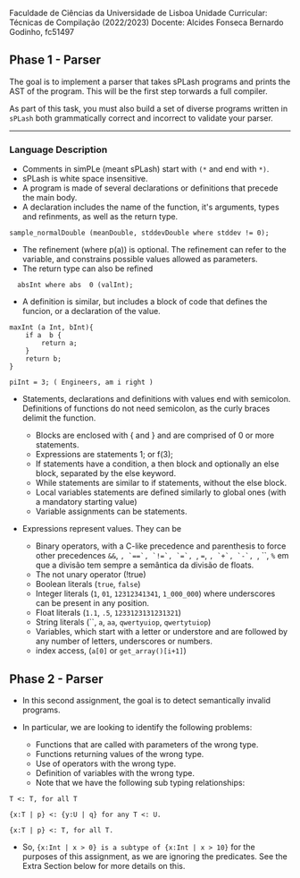 Faculdade de Ciências da Universidade de Lisboa
Unidade Curricular: Técnicas de Compilação (2022/2023)
Docente: Alcides Fonseca
Bernardo Godinho, fc51497


## Phase 1 - Parser

The goal is to implement a parser that takes sPLash programs and prints the AST of the program. This will be the first step torwards a full compiler.

As part of this task, you must also build a set of diverse programs written in `sPLash` both grammatically correct and incorrect to validate your parser.

----
### Language Description

- Comments in simPLe (meant sPLash) start with `(*` and end with `*)`.
- sPLash is white space insensitive.
- A program is made of several declarations or definitions that precede the main body.
- A declaration includes the name of the function, it's arguments, types and refinments, as well as the return type.

```sPLash
sample_normalDouble (meanDouble, stddevDouble where stddev != 0);
```
- The refinement (where p(a)) is optional. The refinement can refer to the variable, and constrains possible values allowed as parameters.
- The return type can also be refined

```sPLash
  absInt where abs  0 (valInt);  
```

- A definition is similar, but includes a block of code that defines the funcion, or a declaration of the value.

```sPLash
maxInt (a Int, bInt){
    if a  b {
        return a;
    }
    return b;
}

piInt = 3; ( Engineers, am i right )
```

- Statements, declarations and definitions with values end with semicolon. Definitions of functions do not need semicolon, as the curly braces delimit the function.
    - Blocks are enclosed with { and } and are comprised of 0 or more statements.
    - Expressions are statements 1; or f(3);
    - If statements have a condition, a then block and optionally an else block, separated by the else keyword.
    - While statements are similar to if statements, without the else block.
    - Local variables statements are defined similarly to global ones (with a mandatory starting value)
    - Variable assignments can be statements.

- Expressions represent values. They can be
    - Binary operators, with a C-like precedence and parenthesis to force other precedences `&&`, ``, `==`, `!=`, `=`, ``, `=`, ``, `+`, `-`, ``, ``, `%` em que a divisão tem sempre a semântica da divisão de floats.
    - The not unary operator (!true)
    - Boolean literals (`true`, `false`)
    - Integer literals (`1`, `01`, `12312341341`, `1_000_000`) where underscores can be present in any position.
    - Float literals (`1.1`, `.5`, `1233123131231321`)
    - String literals (``, `a`, `aa`, `qwertyuiop`, `qwertytuiop`)
    - Variables, which start with a letter or understore and are followed by any number of letters, underscores or numbers.
    - index access, (`a[0]` or `get_array()[i+1]`)

## Phase 2 - Parser

- In this second assignment, the goal is to detect semantically invalid programs.

- In particular, we are looking to identify the following problems:

    - Functions that are called with parameters of the wrong type.
    - Functions returning values of the wrong type.
    - Use of operators with the wrong type.
    - Definition of variables with the wrong type.
    - Note that we have the following sub typing relationships:

```sPLash
T <: T, for all T
```

```sPLash
{x:T | p} <: {y:U | q} for any T <: U.
```

```sPLash
{x:T | p} <: T, for all T.
```

- So, `{x:Int | x > 0} is a subtype of {x:Int | x > 10}` for the purposes of this assignment, as we are ignoring the predicates. See the Extra Section below for more details on this.
